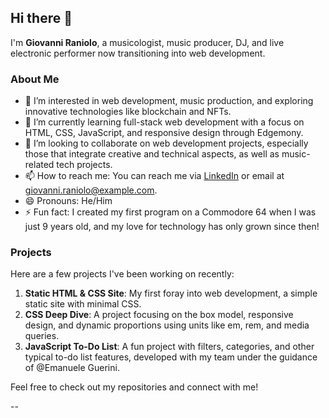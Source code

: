 ## Hi there 👋

I'm **Giovanni Raniolo**, a musicologist, music producer, DJ, and live electronic performer now transitioning into web development.

### About Me

- 👀 I’m interested in web development, music production, and exploring innovative technologies like blockchain and NFTs.
- 🌱 I’m currently learning full-stack web development with a focus on HTML, CSS, JavaScript, and responsive design through Edgemony.
- 💞️ I’m looking to collaborate on web development projects, especially those that integrate creative and technical aspects, as well as music-related tech projects.
- 📫 How to reach me: You can reach me via [LinkedIn](https://www.linkedin.com/in/giovanni-raniolo) or email at giovanni.raniolo@example.com.
- 😄 Pronouns: He/Him
- ⚡ Fun fact: I created my first program on a Commodore 64 when I was just 9 years old, and my love for technology has only grown since then!

### Projects

Here are a few projects I've been working on recently:

1. **Static HTML & CSS Site**: My first foray into web development, a simple static site with minimal CSS.
2. **CSS Deep Dive**: A project focusing on the box model, responsive design, and dynamic proportions using units like em, rem, and media queries.
3. **JavaScript To-Do List**: A fun project with filters, categories, and other typical to-do list features, developed with my team under the guidance of @Emanuele Guerini.

Feel free to check out my repositories and connect with me!

--
<!---
GiovanniRaniolo/GiovanniRaniolo is a ✨ special ✨ repository because its `README.md` (this file) appears on your GitHub profile.
You can click the Preview link to take a look at your changes.
--->

